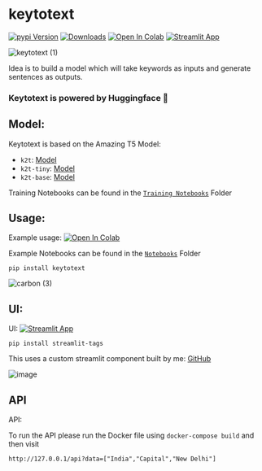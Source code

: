 # keytotext
[![pypi Version](https://img.shields.io/pypi/v/keytotext.svg?style=flat-square&logo=pypi&logoColor=white)](https://pypi.org/project/keytotext/)
[![Downloads](https://static.pepy.tech/personalized-badge/keytotext?period=total&units=none&left_color=grey&right_color=orange&left_text=Pip%20Downloads)](https://pepy.tech/project/keytotext)
[![Open In Colab](https://colab.research.google.com/assets/colab-badge.svg)](https://colab.research.google.com/github/gagan3012/keytotext/blob/master/Examples/K2T.ipynb)
[![Streamlit App](https://static.streamlit.io/badges/streamlit_badge_black_white.svg)](https://share.streamlit.io/gagan3012/keytotext/UI/app.py)

![keytotext (1)](https://user-images.githubusercontent.com/49101362/116334480-f5e57a00-a7dd-11eb-987c-186477f94b6e.png)

Idea is to build a model which will take keywords as inputs and generate sentences as outputs. 

### Keytotext is powered by Huggingface 🤗

## Model:

Keytotext is based on the Amazing T5 Model: 

- `k2t`: [Model](https://huggingface.co/gagan3012/k2t)
- `k2t-tiny`: [Model](https://huggingface.co/gagan3012/k2t-tiny)
- `k2t-base`: [Model](https://huggingface.co/gagan3012/k2t-base)

Training Notebooks can be found in the [`Training Notebooks`](https://github.com/gagan3012/keytotext/tree/master/Training%20Notebooks) Folder

## Usage:

Example usage: [![Open In Colab](https://colab.research.google.com/assets/colab-badge.svg)](https://colab.research.google.com/github/gagan3012/keytotext/blob/master/Examples/K2T.ipynb)

Example Notebooks can be found in the [`Notebooks`](https://github.com/gagan3012/keytotext/tree/master/Examples) Folder

```
pip install keytotext
```

![carbon (3)](https://user-images.githubusercontent.com/49101362/116220679-90e64180-a755-11eb-9246-82d93d924a6c.png)


## UI:

UI: [![Streamlit App](https://static.streamlit.io/badges/streamlit_badge_black_white.svg)](https://share.streamlit.io/gagan3012/keytotext/UI/app.py)

```
pip install streamlit-tags
```
This uses a custom streamlit component built by me: [GitHub](https://github.com/gagan3012/streamlit-tags)

![image](https://user-images.githubusercontent.com/49101362/116162205-fc042980-a6fd-11eb-892e-8f6902f193f4.png)

## API

API: 

To run the API please run the Docker file using `docker-compose build` and then visit 

```
http://127.0.0.1/api?data=["India","Capital","New Delhi"]
```

